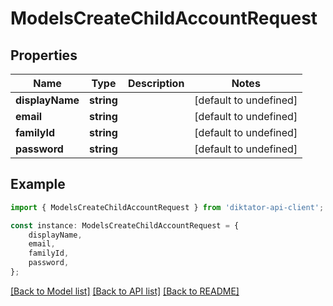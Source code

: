 # ModelsCreateChildAccountRequest


## Properties

Name | Type | Description | Notes
------------ | ------------- | ------------- | -------------
**displayName** | **string** |  | [default to undefined]
**email** | **string** |  | [default to undefined]
**familyId** | **string** |  | [default to undefined]
**password** | **string** |  | [default to undefined]

## Example

```typescript
import { ModelsCreateChildAccountRequest } from 'diktator-api-client';

const instance: ModelsCreateChildAccountRequest = {
    displayName,
    email,
    familyId,
    password,
};
```

[[Back to Model list]](../README.md#documentation-for-models) [[Back to API list]](../README.md#documentation-for-api-endpoints) [[Back to README]](../README.md)
